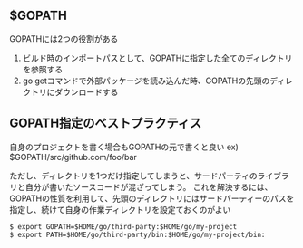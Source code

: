 ## $GOPATH
GOPATHには2つの役割がある
1. ビルド時のインポートパスとして、GOPATHに指定した全てのディレクトリを参照する
2. go getコマンドで外部パッケージを読み込んだ時、GOPATHの先頭のディレクトリにダウンロードする

## GOPATH指定のベストプラクティス
自身のプロジェクトを書く場合もGOPATHの元で書くと良い
ex) $GOPATH/src/github.com/foo/bar

ただし、ディレクトリを1つだけ指定してしまうと、サードパーティのライブラリと自分が書いたソースコードが混ざってしまう。
これを解決するには、GOPATHの性質を利用して、先頭のディレクトリにはサードパーティーのパスを指定し、続けて自身の作業ディレクトリを設定ておくのがよい
```
$ export GOPATH=$HOME/go/third-party:$HOME/go/my-project
$ export PATH=$HOME/go/third-party/bin:$HOME/go/my-project/bin:
```
